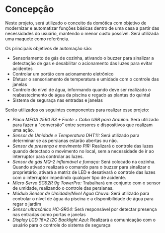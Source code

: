 
# Concepção

Neste projeto, será utilizado o conceito da domótica com objetivo de modernizar e automatizar funções básicas dentro de uma casa a partir das necessidades do usuário, mantendo o menor custo possível. Será utilizada uma maquete como referência.

Os principais objetivos de automação são:

- Sensoriamento de gás de cozinha, ativando o buzzer para sinalizar a detectação de gas e desabilitar o acionamento das luzes para evitar acidentes
- Controlar um portão com acionamento eletrônico
- Efetuar o sensoriamento de temperatura e umidade com o controle das janelas
- Controle do nível de água, informando quando deve ser realizado o reabastecimento de água da piscina e regado as plantas do quintal
- Sistema de seguraça nas entradas e janelas

Serão utilizados os seguintes componentes para realizar esse projeto:

- *Placa MEGA 2560 R3 + Fonte + Cabo USB para Arduino:*
Será utilizado para fazer a "conversão" entre sensores e dispositivos que realizam uma ação.
- *Sensor de Umidade e Temperatura DHT11:*
Será utilizado para determinar se as persianas estarão abertas ou não.
- *Sensor de presença e movimento PIR:*
Realizará o controle das luzes quando detectado o movimento no local, sem a necessidade de ir ao interruptor para controlar as luzes.
- *Sensor de gás MQ-2 inflamável e fumaça:*
Será colocado na cozinha. Quando ativado realizará o comando para o buzzer para sinalizar o proprietário, ativará a matriz de LED e desativará o controle das luzes com o interruptor impedindo qualquer tipo de acidente.
- *Micro Servo SG92R 9g TowerPro:*
Trabalhará em conjunto com o sensor de umidade, realizando o controle das persianas.
- *Módulo Sensor de Umidade/Nível Água Chuva:*
Será utilizado para controlar o nível de água da piscina e a disponibilidade de água para regar o jardim
- *Sensor ultrasônico HC-SR04:*
Será responsável por detectar presença nas entradas como portas e janelas
- *Display LCD 16×2 I2C Backlight Azul:*
Realizará a comunicação com o usuário para o controle do sistema de seguraça


